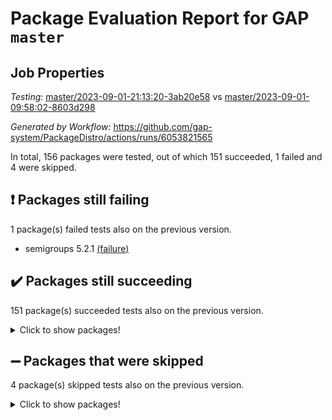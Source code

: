 # Package Evaluation Report for GAP `master`

## Job Properties

*Testing:* [master/2023-09-01-21:13:20-3ab20e58](https://github.com/gap-system/PackageDistro/blob/data/reports/master/2023-09-01-21:13:20-3ab20e58) vs [master/2023-09-01-09:58:02-8603d298](https://github.com/gap-system/PackageDistro/blob/data/reports/master/2023-09-01-09:58:02-8603d298)

*Generated by Workflow:* https://github.com/gap-system/PackageDistro/actions/runs/6053821565

In total, 156 packages were tested, out of which 151 succeeded, 1 failed and 4 were skipped.

## :exclamation: Packages still failing

1 package(s) failed tests also on the previous version.
- semigroups 5.2.1 [(failure)](https://github.com/gap-system/PackageDistro/actions/runs/6053821565/job/16430337097)

## :heavy_check_mark: Packages still succeeding

151 package(s) succeeded tests also on the previous version.
<details><summary>Click to show packages!</summary>

- 4ti2interface 2023.02-04 [(success)](https://github.com/gap-system/PackageDistro/actions/runs/6053821565/job/16430323858)
- ace 5.6.2 [(success)](https://github.com/gap-system/PackageDistro/actions/runs/6053821565/job/16430324022)
- aclib 1.3.2 [(success)](https://github.com/gap-system/PackageDistro/actions/runs/6053821565/job/16430324145)
- agt 0.3.1 [(success)](https://github.com/gap-system/PackageDistro/actions/runs/6053821565/job/16430324271)
- alnuth 3.2.1 [(success)](https://github.com/gap-system/PackageDistro/actions/runs/6053821565/job/16430324370)
- anupq 3.3.0 [(success)](https://github.com/gap-system/PackageDistro/actions/runs/6053821565/job/16430324468)
- atlasrep 2.1.6 [(success)](https://github.com/gap-system/PackageDistro/actions/runs/6053821565/job/16430324573)
- autodoc 2023.06.19 [(success)](https://github.com/gap-system/PackageDistro/actions/runs/6053821565/job/16430324674)
- automata 1.15 [(success)](https://github.com/gap-system/PackageDistro/actions/runs/6053821565/job/16430324773)
- automgrp 1.3.2 [(success)](https://github.com/gap-system/PackageDistro/actions/runs/6053821565/job/16430324880)
- autpgrp 1.11 [(success)](https://github.com/gap-system/PackageDistro/actions/runs/6053821565/job/16430324954)
- cap 2023.09-01 [(success)](https://github.com/gap-system/PackageDistro/actions/runs/6053821565/job/16430325081)
- caratinterface 2.3.5 [(success)](https://github.com/gap-system/PackageDistro/actions/runs/6053821565/job/16430325217)
- cddinterface 2022.11.01 [(success)](https://github.com/gap-system/PackageDistro/actions/runs/6053821565/job/16430325324)
- circle 1.6.6 [(success)](https://github.com/gap-system/PackageDistro/actions/runs/6053821565/job/16430325419)
- classicpres 1.22 [(success)](https://github.com/gap-system/PackageDistro/actions/runs/6053821565/job/16430325542)
- cohomolo 1.6.11 [(success)](https://github.com/gap-system/PackageDistro/actions/runs/6053821565/job/16430325667)
- congruence 1.2.5 [(success)](https://github.com/gap-system/PackageDistro/actions/runs/6053821565/job/16430325798)
- corelg 1.56 [(success)](https://github.com/gap-system/PackageDistro/actions/runs/6053821565/job/16430325912)
- crime 1.6 [(success)](https://github.com/gap-system/PackageDistro/actions/runs/6053821565/job/16430326026)
- crisp 1.4.6 [(success)](https://github.com/gap-system/PackageDistro/actions/runs/6053821565/job/16430326120)
- crypting 0.10.4 [(success)](https://github.com/gap-system/PackageDistro/actions/runs/6053821565/job/16430326206)
- cryst 4.1.26 [(success)](https://github.com/gap-system/PackageDistro/actions/runs/6053821565/job/16430326306)
- crystcat 1.1.10 [(success)](https://github.com/gap-system/PackageDistro/actions/runs/6053821565/job/16430326401)
- ctbllib 1.3.6 [(success)](https://github.com/gap-system/PackageDistro/actions/runs/6053821565/job/16430326504)
- cubefree 1.19 [(success)](https://github.com/gap-system/PackageDistro/actions/runs/6053821565/job/16430326597)
- curlinterface 2.3.2 [(success)](https://github.com/gap-system/PackageDistro/actions/runs/6053821565/job/16430326699)
- cvec 2.8.1 [(success)](https://github.com/gap-system/PackageDistro/actions/runs/6053821565/job/16430326808)
- datastructures 0.3.0 [(success)](https://github.com/gap-system/PackageDistro/actions/runs/6053821565/job/16430326911)
- deepthought 1.0.6 [(success)](https://github.com/gap-system/PackageDistro/actions/runs/6053821565/job/16430327010)
- design 1.8 [(success)](https://github.com/gap-system/PackageDistro/actions/runs/6053821565/job/16430327111)
- difsets 2.3.1 [(success)](https://github.com/gap-system/PackageDistro/actions/runs/6053821565/job/16430327213)
- digraphs 1.6.2 [(success)](https://github.com/gap-system/PackageDistro/actions/runs/6053821565/job/16430327303)
- edim 1.3.7 [(success)](https://github.com/gap-system/PackageDistro/actions/runs/6053821565/job/16430327456)
- example 4.3.4 [(success)](https://github.com/gap-system/PackageDistro/actions/runs/6053821565/job/16430327605)
- examplesforhomalg 2023.08-02 [(success)](https://github.com/gap-system/PackageDistro/actions/runs/6053821565/job/16430327712)
- factint 1.6.3 [(success)](https://github.com/gap-system/PackageDistro/actions/runs/6053821565/job/16430327838)
- ferret 1.0.9 [(success)](https://github.com/gap-system/PackageDistro/actions/runs/6053821565/job/16430327949)
- fga 1.5.0 [(success)](https://github.com/gap-system/PackageDistro/actions/runs/6053821565/job/16430328079)
- fining 1.5.6 [(success)](https://github.com/gap-system/PackageDistro/actions/runs/6053821565/job/16430328228)
- float 1.0.3 [(success)](https://github.com/gap-system/PackageDistro/actions/runs/6053821565/job/16430328349)
- format 1.4.3 [(success)](https://github.com/gap-system/PackageDistro/actions/runs/6053821565/job/16430328462)
- forms 1.2.9 [(success)](https://github.com/gap-system/PackageDistro/actions/runs/6053821565/job/16430328593)
- fplsa 1.2.6 [(success)](https://github.com/gap-system/PackageDistro/actions/runs/6053821565/job/16430328712)
- fr 2.4.12 [(success)](https://github.com/gap-system/PackageDistro/actions/runs/6053821565/job/16430328824)
- francy 2.0.3 [(success)](https://github.com/gap-system/PackageDistro/actions/runs/6053821565/job/16430328946)
- fwtree 1.3 [(success)](https://github.com/gap-system/PackageDistro/actions/runs/6053821565/job/16430329123)
- gapdoc 1.6.6 [(success)](https://github.com/gap-system/PackageDistro/actions/runs/6053821565/job/16430329238)
- gauss 2023.02-04 [(success)](https://github.com/gap-system/PackageDistro/actions/runs/6053821565/job/16430329366)
- gaussforhomalg 2023.08-01 [(success)](https://github.com/gap-system/PackageDistro/actions/runs/6053821565/job/16430329518)
- gbnp 1.0.5 [(success)](https://github.com/gap-system/PackageDistro/actions/runs/6053821565/job/16430329647)
- generalizedmorphismsforcap 2023.08-02 [(success)](https://github.com/gap-system/PackageDistro/actions/runs/6053821565/job/16430329766)
- genss 1.6.8 [(success)](https://github.com/gap-system/PackageDistro/actions/runs/6053821565/job/16430329903)
- gradedmodules 2023.08-01 [(success)](https://github.com/gap-system/PackageDistro/actions/runs/6053821565/job/16430330045)
- gradedringforhomalg 2023.08-01 [(success)](https://github.com/gap-system/PackageDistro/actions/runs/6053821565/job/16430330149)
- grape 4.9.0 [(success)](https://github.com/gap-system/PackageDistro/actions/runs/6053821565/job/16430330282)
- groupoids 1.73 [(success)](https://github.com/gap-system/PackageDistro/actions/runs/6053821565/job/16430330404)
- grpconst 2.6.4 [(success)](https://github.com/gap-system/PackageDistro/actions/runs/6053821565/job/16430330519)
- guarana 0.96.3 [(success)](https://github.com/gap-system/PackageDistro/actions/runs/6053821565/job/16430330619)
- guava 3.18 [(success)](https://github.com/gap-system/PackageDistro/actions/runs/6053821565/job/16430330716)
- hap 1.58 [(success)](https://github.com/gap-system/PackageDistro/actions/runs/6053821565/job/16430330803)
- hapcryst 0.1.15 [(success)](https://github.com/gap-system/PackageDistro/actions/runs/6053821565/job/16430330899)
- hecke 1.5.3 [(success)](https://github.com/gap-system/PackageDistro/actions/runs/6053821565/job/16430331008)
- help 3.5 [(success)](https://github.com/gap-system/PackageDistro/actions/runs/6053821565/job/16430331113)
- homalg 2023.08-02 [(success)](https://github.com/gap-system/PackageDistro/actions/runs/6053821565/job/16430331205)
- homalgtocas 2023.08-01 [(success)](https://github.com/gap-system/PackageDistro/actions/runs/6053821565/job/16430331308)
- idrel 2.45 [(success)](https://github.com/gap-system/PackageDistro/actions/runs/6053821565/job/16430331425)
- images 1.3.1 [(success)](https://github.com/gap-system/PackageDistro/actions/runs/6053821565/job/16430331539)
- intpic 0.3.0 [(success)](https://github.com/gap-system/PackageDistro/actions/runs/6053821565/job/16430331663)
- io 4.8.1 [(success)](https://github.com/gap-system/PackageDistro/actions/runs/6053821565/job/16430331768)
- io_forhomalg 2023.02-04 [(success)](https://github.com/gap-system/PackageDistro/actions/runs/6053821565/job/16430331863)
- irredsol 1.4.4 [(success)](https://github.com/gap-system/PackageDistro/actions/runs/6053821565/job/16430331979)
- json 2.1.1 [(success)](https://github.com/gap-system/PackageDistro/actions/runs/6053821565/job/16430332104)
- jupyterkernel 1.5.0 [(success)](https://github.com/gap-system/PackageDistro/actions/runs/6053821565/job/16430332216)
- jupyterviz 1.5.6 [(success)](https://github.com/gap-system/PackageDistro/actions/runs/6053821565/job/16430332319)
- kan 1.36 [(success)](https://github.com/gap-system/PackageDistro/actions/runs/6053821565/job/16430332443)
- kbmag 1.5.11 [(success)](https://github.com/gap-system/PackageDistro/actions/runs/6053821565/job/16430332544)
- laguna 3.9.6 [(success)](https://github.com/gap-system/PackageDistro/actions/runs/6053821565/job/16430332643)
- liealgdb 2.2.1 [(success)](https://github.com/gap-system/PackageDistro/actions/runs/6053821565/job/16430332747)
- liepring 2.8 [(success)](https://github.com/gap-system/PackageDistro/actions/runs/6053821565/job/16430332843)
- liering 2.4.2 [(success)](https://github.com/gap-system/PackageDistro/actions/runs/6053821565/job/16430332951)
- linearalgebraforcap 2023.08-08 [(success)](https://github.com/gap-system/PackageDistro/actions/runs/6053821565/job/16430333055)
- localizeringforhomalg 2023.08-02 [(success)](https://github.com/gap-system/PackageDistro/actions/runs/6053821565/job/16430333170)
- loops 3.4.3 [(success)](https://github.com/gap-system/PackageDistro/actions/runs/6053821565/job/16430333284)
- lpres 1.0.3 [(success)](https://github.com/gap-system/PackageDistro/actions/runs/6053821565/job/16430333373)
- majoranaalgebras 1.5.1 [(success)](https://github.com/gap-system/PackageDistro/actions/runs/6053821565/job/16430333474)
- mapclass 1.4.6 [(success)](https://github.com/gap-system/PackageDistro/actions/runs/6053821565/job/16430333581)
- matgrp 0.70 [(success)](https://github.com/gap-system/PackageDistro/actions/runs/6053821565/job/16430333669)
- matricesforhomalg 2023.08-02 [(success)](https://github.com/gap-system/PackageDistro/actions/runs/6053821565/job/16430333800)
- modisom 2.5.4 [(success)](https://github.com/gap-system/PackageDistro/actions/runs/6053821565/job/16430333895)
- modulepresentationsforcap 2023.09-01 [(success)](https://github.com/gap-system/PackageDistro/actions/runs/6053821565/job/16430333993)
- modules 2023.08-02 [(success)](https://github.com/gap-system/PackageDistro/actions/runs/6053821565/job/16430334093)
- monoidalcategories 2023.08-11 [(success)](https://github.com/gap-system/PackageDistro/actions/runs/6053821565/job/16430334174)
- nconvex 2022.09-01 [(success)](https://github.com/gap-system/PackageDistro/actions/runs/6053821565/job/16430334260)
- nilmat 1.4.2 [(success)](https://github.com/gap-system/PackageDistro/actions/runs/6053821565/job/16430334371)
- nock 1.5 [(success)](https://github.com/gap-system/PackageDistro/actions/runs/6053821565/job/16430334467)
- normalizinterface 1.3.6 [(success)](https://github.com/gap-system/PackageDistro/actions/runs/6053821565/job/16430334572)
- nq 2.5.10 [(success)](https://github.com/gap-system/PackageDistro/actions/runs/6053821565/job/16430334655)
- numericalsgps 1.3.1 [(success)](https://github.com/gap-system/PackageDistro/actions/runs/6053821565/job/16430334729)
- openmath 11.5.3 [(success)](https://github.com/gap-system/PackageDistro/actions/runs/6053821565/job/16430334810)
- orb 4.9.0 [(success)](https://github.com/gap-system/PackageDistro/actions/runs/6053821565/job/16430334925)
- packagemanager 1.4.1 [(success)](https://github.com/gap-system/PackageDistro/actions/runs/6053821565/job/16430335004)
- patternclass 2.4.3 [(success)](https://github.com/gap-system/PackageDistro/actions/runs/6053821565/job/16430335094)
- permut 2.0.4 [(success)](https://github.com/gap-system/PackageDistro/actions/runs/6053821565/job/16430335184)
- polenta 1.3.10 [(success)](https://github.com/gap-system/PackageDistro/actions/runs/6053821565/job/16430335283)
- polymaking 0.8.6 [(success)](https://github.com/gap-system/PackageDistro/actions/runs/6053821565/job/16430335393)
- primgrp 3.4.4 [(success)](https://github.com/gap-system/PackageDistro/actions/runs/6053821565/job/16430335517)
- profiling 2.5.4 [(success)](https://github.com/gap-system/PackageDistro/actions/runs/6053821565/job/16430335632)
- qpa 1.34 [(success)](https://github.com/gap-system/PackageDistro/actions/runs/6053821565/job/16430335755)
- quagroup 1.8.3 [(success)](https://github.com/gap-system/PackageDistro/actions/runs/6053821565/job/16430335861)
- radiroot 2.9 [(success)](https://github.com/gap-system/PackageDistro/actions/runs/6053821565/job/16430335962)
- rcwa 4.7.1 [(success)](https://github.com/gap-system/PackageDistro/actions/runs/6053821565/job/16430336059)
- rds 1.8 [(success)](https://github.com/gap-system/PackageDistro/actions/runs/6053821565/job/16430336171)
- recog 1.4.2 [(success)](https://github.com/gap-system/PackageDistro/actions/runs/6053821565/job/16430336263)
- repndecomp 1.3.0 [(success)](https://github.com/gap-system/PackageDistro/actions/runs/6053821565/job/16430336389)
- repsn 3.1.1 [(success)](https://github.com/gap-system/PackageDistro/actions/runs/6053821565/job/16430336520)
- resclasses 4.7.3 [(success)](https://github.com/gap-system/PackageDistro/actions/runs/6053821565/job/16430336654)
- ringsforhomalg 2023.08-02 [(success)](https://github.com/gap-system/PackageDistro/actions/runs/6053821565/job/16430336773)
- sco 2023.08-01 [(success)](https://github.com/gap-system/PackageDistro/actions/runs/6053821565/job/16430336876)
- scscp 2.4.1 [(success)](https://github.com/gap-system/PackageDistro/actions/runs/6053821565/job/16430336971)
- sglppow 2.3 [(success)](https://github.com/gap-system/PackageDistro/actions/runs/6053821565/job/16430337215)
- sgpviz 0.999.5 [(success)](https://github.com/gap-system/PackageDistro/actions/runs/6053821565/job/16430337336)
- simpcomp 2.1.14 [(success)](https://github.com/gap-system/PackageDistro/actions/runs/6053821565/job/16430337450)
- singular 2023.02.09 [(success)](https://github.com/gap-system/PackageDistro/actions/runs/6053821565/job/16430337576)
- sl2reps 1.1 [(success)](https://github.com/gap-system/PackageDistro/actions/runs/6053821565/job/16430337673)
- sla 1.5.3 [(success)](https://github.com/gap-system/PackageDistro/actions/runs/6053821565/job/16430337791)
- smallgrp 1.5.3 [(success)](https://github.com/gap-system/PackageDistro/actions/runs/6053821565/job/16430337907)
- smallsemi 0.6.13 [(success)](https://github.com/gap-system/PackageDistro/actions/runs/6053821565/job/16430338009)
- sonata 2.9.6 [(success)](https://github.com/gap-system/PackageDistro/actions/runs/6053821565/job/16430338122)
- sophus 1.27 [(success)](https://github.com/gap-system/PackageDistro/actions/runs/6053821565/job/16430338232)
- sotgrps 1.2 [(success)](https://github.com/gap-system/PackageDistro/actions/runs/6053821565/job/16430338349)
- spinsym 1.5.2 [(success)](https://github.com/gap-system/PackageDistro/actions/runs/6053821565/job/16430338459)
- standardff 0.9.4 [(success)](https://github.com/gap-system/PackageDistro/actions/runs/6053821565/job/16430338558)
- symbcompcc 1.3.2 [(success)](https://github.com/gap-system/PackageDistro/actions/runs/6053821565/job/16430338658)
- thelma 1.3 [(success)](https://github.com/gap-system/PackageDistro/actions/runs/6053821565/job/16430338742)
- tomlib 1.2.9 [(success)](https://github.com/gap-system/PackageDistro/actions/runs/6053821565/job/16430338842)
- toolsforhomalg 2023.07-01 [(success)](https://github.com/gap-system/PackageDistro/actions/runs/6053821565/job/16430338938)
- toric 1.9.5 [(success)](https://github.com/gap-system/PackageDistro/actions/runs/6053821565/job/16430339042)
- toricvarieties 2022.07.13 [(success)](https://github.com/gap-system/PackageDistro/actions/runs/6053821565/job/16430339146)
- transgrp 3.6.4 [(success)](https://github.com/gap-system/PackageDistro/actions/runs/6053821565/job/16430339268)
- ugaly 4.1.3 [(success)](https://github.com/gap-system/PackageDistro/actions/runs/6053821565/job/16430339366)
- unipot 1.5 [(success)](https://github.com/gap-system/PackageDistro/actions/runs/6053821565/job/16430339465)
- unitlib 4.2.0 [(success)](https://github.com/gap-system/PackageDistro/actions/runs/6053821565/job/16430339573)
- utils 0.82 [(success)](https://github.com/gap-system/PackageDistro/actions/runs/6053821565/job/16430339683)
- uuid 0.7 [(success)](https://github.com/gap-system/PackageDistro/actions/runs/6053821565/job/16430339811)
- walrus 0.9991 [(success)](https://github.com/gap-system/PackageDistro/actions/runs/6053821565/job/16430339935)
- wedderga 4.10.4 [(success)](https://github.com/gap-system/PackageDistro/actions/runs/6053821565/job/16430340051)
- xmod 2.91 [(success)](https://github.com/gap-system/PackageDistro/actions/runs/6053821565/job/16430340178)
- xmodalg 1.23 [(success)](https://github.com/gap-system/PackageDistro/actions/runs/6053821565/job/16430340301)
- yangbaxter 0.10.3 [(success)](https://github.com/gap-system/PackageDistro/actions/runs/6053821565/job/16430340439)
- zeromqinterface 0.14 [(success)](https://github.com/gap-system/PackageDistro/actions/runs/6053821565/job/16430340570)
</details>

## :heavy_minus_sign: Packages that were skipped

4 package(s) skipped tests also on the previous version.
<details><summary>Click to show packages!</summary>

- browse 1.8.21 [(skipped)](https://github.com/gap-system/PackageDistro/actions/runs/6053821565/job/16430079045)
- itc 1.5.1 [(skipped)](https://github.com/gap-system/PackageDistro/actions/runs/6053821565/job/16430079045)
- polycyclic 2.16 [(skipped)](https://github.com/gap-system/PackageDistro/actions/runs/6053821565/job/16430079045)
- xgap 4.31 [(skipped)](https://github.com/gap-system/PackageDistro/actions/runs/6053821565/job/16430079045)
</details>

